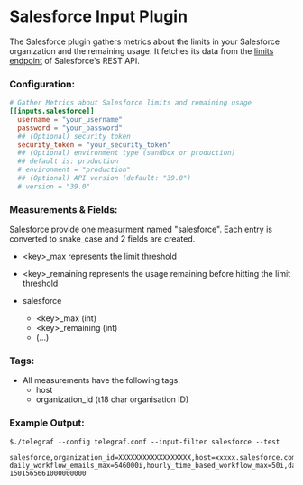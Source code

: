 # Salesforce Input Plugin

The Salesforce plugin gathers metrics about the limits in your Salesforce organization and the remaining usage.
It fetches its data from the [limits endpoint](https://developer.salesforce.com/docs/atlas.en-us.api_rest.meta/api_rest/resources_limits.htm) of Salesforce's REST API.

### Configuration:

```toml
# Gather Metrics about Salesforce limits and remaining usage
[[inputs.salesforce]]
  username = "your_username"
  password = "your_password"
  ## (Optional) security token
  security_token = "your_security_token"
  ## (Optional) environment type (sandbox or production)
  ## default is: production
  # environment = "production"
  ## (Optional) API version (default: "39.0")
  # version = "39.0"
```

### Measurements & Fields:

Salesforce provide one measurment named "salesforce".
Each entry is converted to snake\_case and 2 fields are created.

- \<key\>_max represents the limit threshold
- \<key\>_remaining represents the usage remaining before hitting the limit threshold

- salesforce
    - \<key\>_max (int)
    - \<key\>_remaining (int)
    - (...)

### Tags:

- All measurements have the following tags:
    - host
    - organization_id (t18 char organisation ID)


### Example Output:

```
$./telegraf --config telegraf.conf --input-filter salesforce --test

salesforce,organization_id=XXXXXXXXXXXXXXXXXX,host=xxxxx.salesforce.com daily_workflow_emails_max=546000i,hourly_time_based_workflow_max=50i,daily_async_apex_executions_remaining=250000i,daily_durable_streaming_api_events_remaining=1000000i,streaming_api_concurrent_clients_remaining=2000i,daily_bulk_api_requests_remaining=10000i,hourly_sync_report_runs_remaining=500i,daily_api_requests_max=5000000i,data_storage_mb_remaining=1073i,file_storage_mb_remaining=1069i,daily_generic_streaming_api_events_remaining=10000i,hourly_async_report_runs_remaining=1200i,hourly_time_based_workflow_remaining=50i,daily_streaming_api_events_remaining=1000000i,single_email_max=5000i,hourly_dashboard_refreshes_remaining=200i,streaming_api_concurrent_clients_max=2000i,daily_durable_generic_streaming_api_events_remaining=1000000i,daily_api_requests_remaining=4999998i,hourly_dashboard_results_max=5000i,hourly_async_report_runs_max=1200i,daily_durable_generic_streaming_api_events_max=1000000i,hourly_dashboard_results_remaining=5000i,concurrent_sync_report_runs_max=20i,durable_streaming_api_concurrent_clients_remaining=2000i,daily_workflow_emails_remaining=546000i,hourly_dashboard_refreshes_max=200i,daily_streaming_api_events_max=1000000i,hourly_sync_report_runs_max=500i,hourly_o_data_callout_max=10000i,mass_email_max=5000i,mass_email_remaining=5000i,single_email_remaining=5000i,hourly_dashboard_statuses_max=999999999i,concurrent_async_get_report_instances_max=200i,daily_durable_streaming_api_events_max=1000000i,daily_generic_streaming_api_events_max=10000i,hourly_o_data_callout_remaining=10000i,concurrent_sync_report_runs_remaining=20i,daily_bulk_api_requests_max=10000i,data_storage_mb_max=1073i,hourly_dashboard_statuses_remaining=999999999i,concurrent_async_get_report_instances_remaining=200i,daily_async_apex_executions_max=250000i,durable_streaming_api_concurrent_clients_max=2000i,file_storage_mb_max=1073i 1501565661000000000
```
